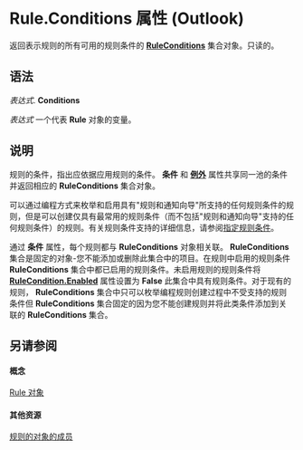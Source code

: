 
# Rule.Conditions 属性 (Outlook)

返回表示规则的所有可用的规则条件的 **[RuleConditions](e8e9a05a-b36b-add2-b294-8cdc5a97e119.md)** 集合对象。只读的。


## 语法

 _表达式_. **Conditions**

 _表达式_ 一个代表 **Rule** 对象的变量。


## 说明

规则的条件，指出应依据应用规则的条件。 **条件** 和 **[例外](843c2690-ee39-bac7-d593-80c3dd31087f.md)** 属性共享同一池的条件并返回相应的 **RuleConditions** 集合对象。

可以通过编程方式来枚举和启用具有"规则和通知向导"所支持的任何规则条件的规则，但是可以创建仅具有最常用的规则条件（而不包括"规则和通知向导"支持的任何规则条件）的规则。有关规则条件支持的详细信息，请参阅[指定规则条件](http://msdn.microsoft.com/library/812c131a-fe23-1b8b-5e2d-9459d7102630%28Office.15%29.aspx)。

通过 **条件** 属性，每个规则都与 **RuleConditions** 对象相关联。 **RuleConditions** 集合是固定的对象-您不能添加或删除此集合中的项目。在规则中启用的规则条件 **RuleConditions** 集合中都已启用的规则条件。未启用规则的规则条件将 **[RuleCondition.Enabled](43a6aa5f-18da-1b6c-a481-f30718725bd8.md)** 属性设置为 **False** 此集合中具有规则条件。对于现有的规则， **RuleConditions** 集合中只可以枚举编程规则创建过程中不受支持的规则条件但 **RuleConditions** 集合固定的因为您不能创建规则并将此类条件添加到关联的 **RuleConditions** 集合。


## 另请参阅


#### 概念


[Rule 对象](ea2ddbcc-fd65-a636-c6da-79950033f385.md)
#### 其他资源


[规则的对象的成员](29a5f487-dbcc-7312-c8ba-a05199ce8513.md)